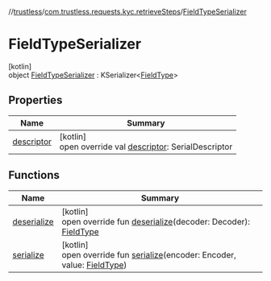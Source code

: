 //[trustless](../../../index.md)/[com.trustless.requests.kyc.retrieveSteps](../index.md)/[FieldTypeSerializer](index.md)

# FieldTypeSerializer

[kotlin]\
object [FieldTypeSerializer](index.md) : KSerializer&lt;[FieldType](../-field-type/index.md)&gt;

## Properties

| Name | Summary |
|---|---|
| [descriptor](descriptor.md) | [kotlin]<br>open override val [descriptor](descriptor.md): SerialDescriptor |

## Functions

| Name | Summary |
|---|---|
| [deserialize](deserialize.md) | [kotlin]<br>open override fun [deserialize](deserialize.md)(decoder: Decoder): [FieldType](../-field-type/index.md) |
| [serialize](serialize.md) | [kotlin]<br>open override fun [serialize](serialize.md)(encoder: Encoder, value: [FieldType](../-field-type/index.md)) |
